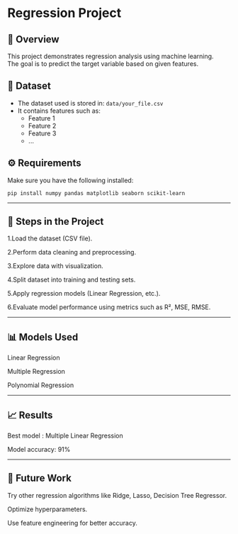 # Regression Project  

## 📌 Overview  
This project demonstrates regression analysis using machine learning.  
The goal is to predict the target variable based on given features.  

## 📂 Dataset  
- The dataset used is stored in: `data/your_file.csv`  
- It contains features such as:  
  - Feature 1  
  - Feature 2  
  - Feature 3  
  - ...  

## ⚙️ Requirements  
Make sure you have the following installed:  

    pip install numpy pandas matplotlib seaborn scikit-learn
---
## 🚀 Steps in the Project

1.Load the dataset (CSV file).

2.Perform data cleaning and preprocessing.

3.Explore data with visualization.

4.Split dataset into training and testing sets.

5.Apply regression models (Linear Regression, etc.).

6.Evaluate model performance using metrics such as R², MSE, RMSE.

---

## 📊 Models Used

Linear Regression

Multiple Regression

Polynomial Regression

---

## 📈 Results

Best model : Multiple Linear Regression 

Model accuracy: 91%

---

## 🔮 Future Work

Try other regression algorithms like Ridge, Lasso, Decision Tree Regressor.

Optimize hyperparameters.

Use feature engineering for better accuracy.
